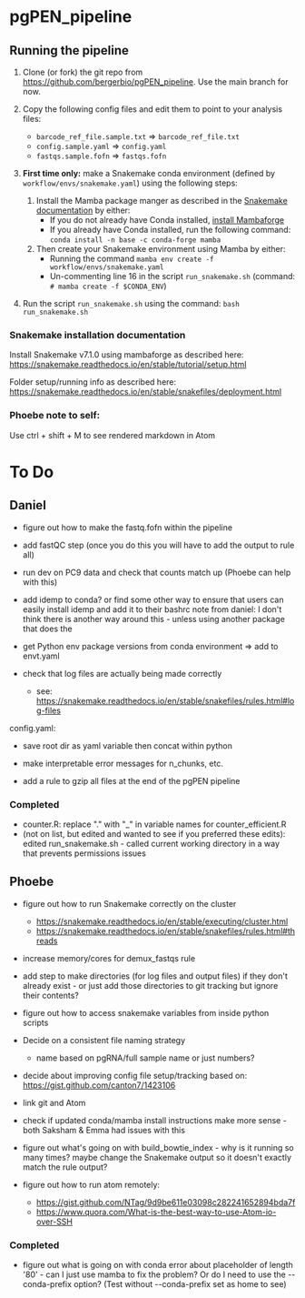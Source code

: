 # pgPEN_pipeline

## Running the pipeline

1. Clone (or fork) the git repo from https://github.com/bergerbio/pgPEN_pipeline. Use the main branch for now.

2. Copy the following config files and edit them to point to your analysis files:
    * `barcode_ref_file.sample.txt` => `barcode_ref_file.txt`
    * `config.sample.yaml` => `config.yaml`
    * `fastqs.sample.fofn` => `fastqs.fofn`


3. **First time only:** make a Snakemake conda environment (defined by `workflow/envs/snakemake.yaml`) using the following steps:
    1. Install the Mamba package manger as described in the [Snakemake documentation](https://snakemake.readthedocs.io/en/stable/getting_started/installation.html) by either:
        * If you do not already have Conda installed, [install Mambaforge](https://github.com/conda-forge/miniforge#mambaforge)
        * If you already have Conda installed, run the following command: `conda install -n base -c conda-forge mamba`
    2. Then create your Snakemake environment using Mamba by either:
        * Running the command `mamba env create -f workflow/envs/snakemake.yaml`
        * Un-commenting line 16 in the script `run_snakemake.sh` (command: `# mamba create -f $CONDA_ENV`)


4. Run the script `run_snakemake.sh` using the command: `bash run_snakemake.sh`

### Snakemake installation documentation
Install Snakemake v7.1.0 using mambaforge as described here:
https://snakemake.readthedocs.io/en/stable/tutorial/setup.html

Folder setup/running info as described here:
https://snakemake.readthedocs.io/en/stable/snakefiles/deployment.html


### Phoebe note to self:
Use ctrl + shift + M to see rendered markdown in Atom

# To Do

## Daniel
* figure out how to make the fastq.fofn within the pipeline

* add fastQC step (once you do this you will have to add the output to rule all)

* run dev on PC9 data and check that counts match up (Phoebe can help with this)

* add idemp to conda? or find some other way to ensure that users can easily install idemp and add it to their bashrc 
note from daniel: I don't think there is another way around this - unless using another package that does the 

* get Python env package versions from conda environment => add to envt.yaml

* check that log files are actually being made correctly
  * see: https://snakemake.readthedocs.io/en/stable/snakefiles/rules.html#log-files

config.yaml:
* save root dir as yaml variable then concat within python

* make interpretable error messages for n_chunks, etc.

* add a rule to gzip all files at the end of the pgPEN pipeline

### Completed
* counter.R: replace "." with "_" in variable names for counter_efficient.R 
* (not on list, but edited and wanted to see if you preferred these edits): edited run_snakemake.sh - called current working directory in a way that prevents permissions issues

## Phoebe
* figure out how to run Snakemake correctly on the cluster
  * https://snakemake.readthedocs.io/en/stable/executing/cluster.html
  * https://snakemake.readthedocs.io/en/stable/snakefiles/rules.html#threads

* increase memory/cores for demux_fastqs rule

* add step to make directories (for log files and output files) if they don't already exist - or just add those directories to git tracking but ignore their contents?

* figure out how to access snakemake variables from inside python scripts

* Decide on a consistent file naming strategy
  * name based on pgRNA/full sample name or just numbers?

* decide about improving config file setup/tracking based on: https://gist.github.com/canton7/1423106

* link git and Atom

* check if updated conda/mamba install instructions make more sense - both Saksham & Emma had issues with this

* figure out what's going on with build_bowtie_index - why is it running so many times? maybe change the Snakemake output so it doesn't exactly match the rule output?

* figure out how to run atom remotely:
  * https://gist.github.com/NTag/9d9be611e03098c282241652894bda7f
  * https://www.quora.com/What-is-the-best-way-to-use-Atom-io-over-SSH

### Completed

* figure out what is going on with conda error about placeholder of length '80' - can I just use mamba to fix the problem? Or do I need to use the --conda-prefix option? (Test without --conda-prefix set as home to see)
